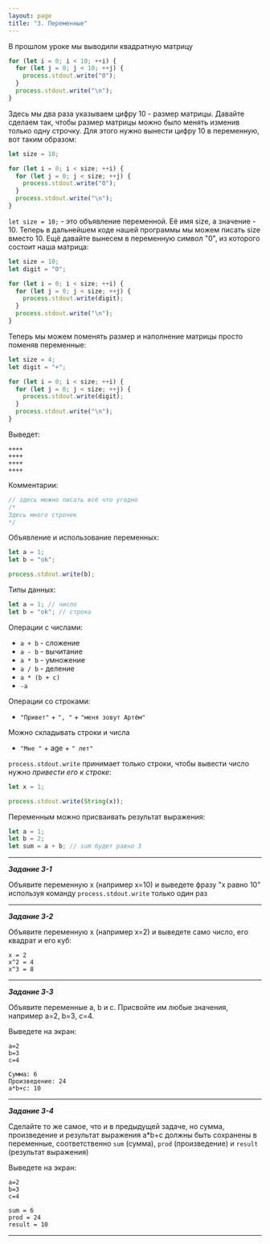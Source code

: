 ```yaml
---
layout: page
title: "3. Переменные"
---
```


В прошлом уроке мы выводили квадратную матрицу

```js
for (let i = 0; i < 10; ++i) {
  for (let j = 0; j < 10; ++j) {
    process.stdout.write("0");
  }
  process.stdout.write("\n");
}
```

Здесь мы два раза указываем цифру 10 - размер матрицы. Давайте сделаем так, чтобы размер матрицы можно было менять изменив только одну строчку. Для этого нужно вынести цифру 10 в переменную, вот таким образом:

```js
let size = 10;

for (let i = 0; i < size; ++i) {
  for (let j = 0; j < size; ++j) {
    process.stdout.write("0");
  }
  process.stdout.write("\n");
}
```

`let size = 10;` - это объявление переменной. Её имя size, а значение - 10. Теперь в дальнейшем коде нашей программы мы можем писать size вместо 10. Ещё давайте вынесем в переменную символ "0", из которого состоит наша матрица:

```js
let size = 10;
let digit = "0";

for (let i = 0; i < size; ++i) {
  for (let j = 0; j < size; ++j) {
    process.stdout.write(digit);
  }
  process.stdout.write("\n");
}
```

Теперь мы можем поменять размер и наполнение матрицы просто поменяв переменные:

```js
let size = 4;
let digit = "+";

for (let i = 0; i < size; ++i) {
  for (let j = 0; j < size; ++j) {
    process.stdout.write(digit);
  }
  process.stdout.write("\n");
}
```

Выведет:

```
++++
++++
++++
++++
```

Комментарии:

```js
// здесь можно писать всё что угодно
/*
Здесь много строчек
*/
```

Объявление и использование переменных:

```js
let a = 1;
let b = "ok";

process.stdout.write(b);
```

Типы данных:

```js
let a = 1; // число
let b = "ok"; // строка
```

Операции с числами:

- `a + b` - сложение
- `a - b` - вычитание
- `a * b` - умножение
- `a / b` - деление
- `a * (b + c)`
- `-a`

Операции со строками:

- `"Привет"` + `", "` + `"меня зовут Артём"`

Можно складывать строки и числа

- `"Мне "` + age + `" лет"`

`process.stdout.write` принимает только строки, чтобы вывести число нужно _привести его к строке_:

```js
let x = 1;

process.stdout.write(String(x));
```

Переменным можно присваивать результат выражения:

```js
let a = 1;
let b = 2;
let sum = a + b; // sum будет равно 3
```

---

_**Задание 3-1**_

Объявите переменную x (например x=10) и выведете фразу "x равно 10" используя команду `process.stdout.write` только один раз

---

_**Задание 3-2**_

Объявите переменную x (например x=2) и выведете само число, его квадрат и его куб:

```
x = 2
x^2 = 4
x^3 = 8
```

---

_**Задание 3-3**_

Объявите переменные a, b и c. Присвойте им любые значения, например a=2, b=3, c=4.

Выведете на экран:

```
a=2
b=3
c=4

Сумма: 6
Произведение: 24
a*b+c: 10
```

---

_**Задание 3-4**_

Сделайте то же самое, что и в предыдущей задаче, но сумма, произведение и результат выражения a\*b+c должны быть сохранены в переменные, соответственно `sum` (сумма), `prod` (произведение) и `result` (результат выражения)

Выведете на экран:

```
a=2
b=3
c=4

sum = 6
prod = 24
result = 10
```

---
